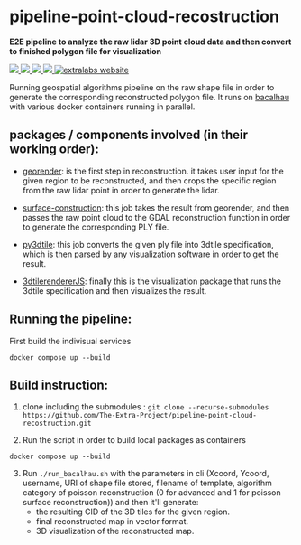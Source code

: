 # pipeline-point-cloud-recostruction

**E2E pipeline to analyze the raw lidar 3D point cloud data and then convert to finished polygon file for visualization** 
<p align="left">
    <a href="https://github.com/https://github.com/The-Extra-Project/pipeline-point-cloud-recostruction.git/LICENSE.md" alt="License">
        <img src="https://img.shields.io/badge/license-MIT-green" />
    </a>
    <a href="https://github.com/The-Extra-Project/pipeline-point-cloud-recostruction/releases/" alt="Release">
        <img src="https://img.shields.io/github/v/release/The-Extra-Project/pipeline-point-cloud-recostruction?display_name=tag" />
    </a>
    <a href="https://github.com/The-Extra-Project/pipeline-point-cloud-recostruction/actions/workflows/go.yml" alt="Tests">
        <img src="https://github.com/The-Extra-Project/pipeline-point-cloud-recostruction/actions/workflows/build.yml/badge.svg" />
    </a>
    <a href="https://github.com/The-Extra-Project/pipeline-point-cloud-recostruction/actions/workflows/go.yml" alt="Tests">
        <img src="https://github.com/The-Extra-Project/pipeline-point-cloud-recostruction/actions/workflows/build.yml/badge.svg" />
    </a>
    <a href="https://extralabs.xyz/">
        <img alt="extralabs website" src="https://img.shields.io/badge/website-extralabs.xyz-green">
    </a>
</p>

Running geospatial algorithms pipeline on the raw shape file in order to generate the corresponding reconstructed polygon file. It runs on [bacalhau]() with various docker containers running in parallel.


## packages / components involved (in their working order): 
- [georender](./packages/georender/): is the first step in reconstruction. it takes user input for the given region to be reconstructed, and then crops the specific region from the raw lidar point in order to generate the lidar.
-  [surface-construction](./packages/surface_reconstruction/): this job takes the result from georender, and then passes the raw point cloud to the GDAL reconstruction function in order to generate the corresponding PLY file.

- [py3dtile](./packages/py3dtiles/): this job converts the given ply file into 3dtile specification, which is then parsed by any visualization software in order to get the result.

- [3dtilerendererJS](./packages/3DTilesRendererJS/): finally this is the visualization package that runs the 3dtile specification and then visualizes the result.

## Running the pipeline: 


First build the indivisual services 

```
docker compose up --build 

```

## Build instruction: 
1. clone including the submodules : `git clone --recurse-submodules https://github.com/The-Extra-Project/pipeline-point-cloud-recostruction.git`

2. Run the script in order to build local packages as containers 
```
docker compose up --build 
```

3. Run `./run_bacalhau.sh` with the parameters in cli (Xcoord, Ycoord, username, URI of shape file stored, filename of template, algorithm category of poisson reconstruction (0 for advanced and 1 for poisson surface reconstruction)) and then it'll generate:
    - the resulting CID of the 3D tiles for the given region.
    - final reconstructed map in vector format.
    - 3D visualization of the reconstructed map.


